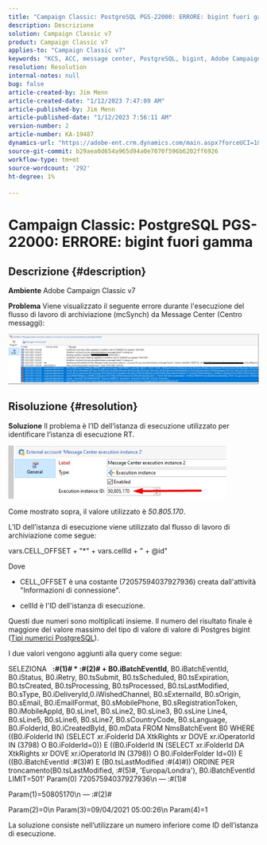 ```yaml
---
title: "Campaign Classic: PostgreSQL PGS-22000: ERRORE: bigint fuori gamma"
description: Descrizione
solution: Campaign Classic v7
product: Campaign Classic v7
applies-to: "Campaign Classic v7"
keywords: "KCS, ACC, message center, PostgreSQL, bigint, Adobe Campaign Classic v7, PGS-220000, ERRORE: bigint fuori gamma, risoluzione dei problemi"
resolution: Resolution
internal-notes: null
bug: false
article-created-by: Jim Menn
article-created-date: "1/12/2023 7:47:09 AM"
article-published-by: Jim Menn
article-published-date: "1/12/2023 7:56:11 AM"
version-number: 2
article-number: KA-19487
dynamics-url: "https://adobe-ent.crm.dynamics.com/main.aspx?forceUCI=1&pagetype=entityrecord&etn=knowledgearticle&id=87c61f4e-4d92-ed11-aad1-6045bd0065f9"
source-git-commit: b29aea0d654a965d94a0e7070f596b6202ff6926
workflow-type: tm+mt
source-wordcount: '292'
ht-degree: 1%

---
```


# Campaign Classic: PostgreSQL PGS-22000: ERRORE: bigint fuori gamma

## Descrizione {#description}


<b>Ambiente</b>
Adobe Campaign Classic v7

<b>Problema</b>
Viene visualizzato il seguente errore durante l&#39;esecuzione del flusso di lavoro di archiviazione (mcSynch) da Message Center (Centro messaggi):

![](assets/___89c61f4e-4d92-ed11-aad1-6045bd0065f9___.png)




## Risoluzione {#resolution}


<b>Soluzione</b>
Il problema è l’ID dell’istanza di esecuzione utilizzato per identificare l’istanza di esecuzione RT.

![](assets/b19e48ed-65d1-ec11-a7b5-00224809c556.png)

Come mostrato sopra, il valore utilizzato è *50.805.170*.

L’ID dell’istanza di esecuzione viene utilizzato dal flusso di lavoro di archiviazione come segue:

vars.CELL_OFFSET + &quot;\*&quot; + vars.cellId + &quot; + @id&quot;

Dove

- CELL_OFFSET è una costante (72057594037927936) creata dall&#39;attività &quot;Informazioni di connessione&quot;.

- cellId è l&#39;ID dell&#39;istanza di esecuzione.

Questi due numeri sono moltiplicati insieme. Il numero del risultato finale è maggiore del valore massimo del tipo di valore di valore di Postgres bigint ([Tipi numerici PostgreSQL](https://www.postgresql.org/docs/10/datatype-numeric.html)).

I due valori vengono aggiunti alla query come segue:

SELEZIONA   <b>:#(1)# \* :#(2)# + B0.iBatchEventId</b>, B0.iBatchEventId, B0.iStatus, B0.iRetry, B0.tsSubmit, B0.tsScheduled, B0.tsExpiration, B0.tsCreated, B0.tsProcessing, B0.tsProcessed, B0.tsLastModified, B0.sType, B0.iDeliveryId,0.iWishedChannel, B0.sExternalId, B0.sOrigin, B0.sEmail, B0.iEmailFormat, B0.sMobilePhone, B0.sRegistrationToken, B0.iMobileAppId, B0.sLine1, B0.sLine2, B0.sLine3, B0.ssLine Line4, B0.sLine5, B0.sLine6, B0.sLine7, B0.sCountryCode, B0.sLanguage, B0.iFolderId, B0.iCreatedById, B0.mData FROM NmsBatchEvent B0 WHERE ((B0.iFolderId IN) (SELECT xr.iFolderId DA XtkRights xr DOVE xr.iOperatorId IN (3798) O B0.iFolderId=0)) E ((B0.iFolderId IN (SELECT xr.iFolderId DA XtkRights xr DOVE xr.iOperatorId IN (3798)) O B0.iFolderFolder Id=0)) E ((B0.iBatchEventId :#(3)#) E (B0.tsLastModified :#(4)#)) ORDINE PER troncamento(B0.tsLastModified, :#(5)#, &#39;Europa/Londra&#39;), B0.iBatchEventId LIMIT=501&#39; Param(0) 72057594037927936\n — :#(1)#

Param(1)=50805170\n — :#(2)#

Param(2)=0\n Param(3)=09/04/2021 05:00:26\n Param(4)=1

La soluzione consiste nell’utilizzare un numero inferiore come ID dell’istanza di esecuzione.
